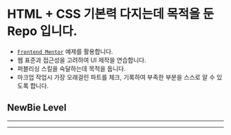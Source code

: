 # HTML + CSS 기본력 다지는데 목적을 둔 Repo 입니다.
- [`Frontend Mentor`](https://www.frontendmentor.io/) 예제를 활용합니다.
- 웹 표준과 접근성을 고려하여 UI 제작을 연습합니다.
- 퍼블리싱 스킬을 숙달하는데 목적을 둡니다.
- 마크업 작업시 가장 오래걸린 파트를 체크, 기록하여 부족한 부분을 스스로 알 수 있도록 합니다.

## NewBie Level

---


---
